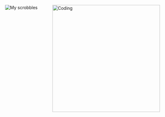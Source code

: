 ![My scrobbles](https://lastfm-recently-played.vercel.app/api?user=joanapratess)
<img align="right" alt="Coding" width="350" src="https://i.pinimg.com/736x/e8/b4/03/e8b4036cd294199b3f2f61ab829da416.jpg">

